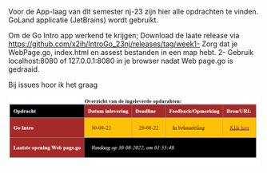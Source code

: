 Voor de App-laag van dit semester nj-23 zijn hier alle opdrachten te vinden. GoLand applicatie (JetBrains) wordt gebruikt.

Om de Go Intro app werkend te krijgen; Download de laate release via https://github.com/x2ih/IntroGo_23nj/releases/tag/week1- Zorg dat je WebPage.go, index.html en assest bestanden in een map hebt. 2- Gebruik localhost:8080 of 127.0.0.1:8080 in je browser nadat Web page.go is gedraaid.

Bij issues hoor ik het graag

![img.png](img.png)
